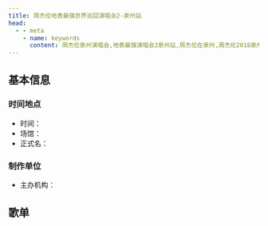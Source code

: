 ```yaml
---
title: 周杰伦地表最强世界巡回演唱会2-泉州站
head:
  - - meta
    - name: keywords
      content: 周杰伦泉州演唱会,地表最强演唱会2泉州站,周杰伦在泉州,周杰伦2018泉州演唱会
---
```

## 基本信息

### 时间地点
- 时间：
- 场馆：
- 正式名：

### 制作单位
- 主办机构：

## 歌单
